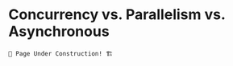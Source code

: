 # Concurrency vs. Parallelism vs. Asynchronous

```admonish warning
🚧 Page Under Construction! 🏗️
```

